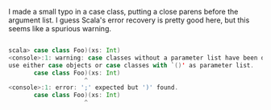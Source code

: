 I made a small typo in a case class, putting a close parens before the argument list. I guess Scala's error recovery is pretty good here, but this seems like a spurious warning.

```scala

scala> case class Foo)(xs: Int)
<console>:1: warning: case classes without a parameter list have been deprecated;
use either case objects or case classes with `()' as parameter list.
       case class Foo)(xs: Int)
                     ^
<console>:1: error: ';' expected but ')' found.
       case class Foo)(xs: Int)
                     ^
```
